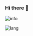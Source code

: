 ### Hi there 👋

![info](https://github-readme-stats.vercel.app/api?username=RMOlive&show_icons=true&count_private=true&hide=prs&theme=default_repocard)

![lang](https://github-readme-stats.vercel.app/api/top-langs/?username=RMOlive&hide_title=true&hide_border=true&layout=compact&langs_count=6&text_color=000&icon_color=fff&theme=default_repocard)
